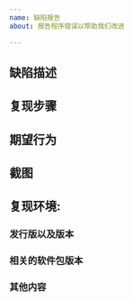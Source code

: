 ```yaml
---
name: 缺陷报告
about: 报告程序错误以帮助我们改进

---
```

<!--请将下方的缺陷汇报模板中的文字替换为您实际需要汇报的缺陷所对应的描述文字。-->

## 缺陷描述
<!--简明清晰的描述你所需要汇报的缺陷（BUG）-->

## 复现步骤
<!--
描述可以重现缺陷（BUG）的操作步骤，以便我们复现缺陷并进行修复
复现步骤为:
1. 打开 '...'
2. 点击 '....'
3. 滚动至 '....'
4. 缺陷 '...' 发生
-->

## 期望行为
<!--简明清晰的描述你所期望的正确行为-->

## 截图
<!--如果适用于你所汇报的缺陷，可以附带截图来帮助描述你所遇到的缺陷（BUG）-->

## 复现环境:
<!--部分缺陷可能需要在特定环境下才能复现，所以请尽可能详细的提供可能导致该缺陷的环境信息-->

### 发行版以及版本
<!--如. Linux Deepin 15.7-->

### 相关的软件包版本
<!--如. dde-file-manager v1.7 (4.5.6.2-2)-->
<!--如果你不确定是哪些包出了问题，你也可以考虑提供一个列表来描述那些你认为可能相关联的包以及它们的版本号-->

### 其他内容
<!--描述其他任何和你所要汇报的缺陷相关的内容，以便我们定位问题并进行处理。如果没有其它信息，你也可以移除这个段落，如果必要时我们会根据实际情况询问其它细节-->
